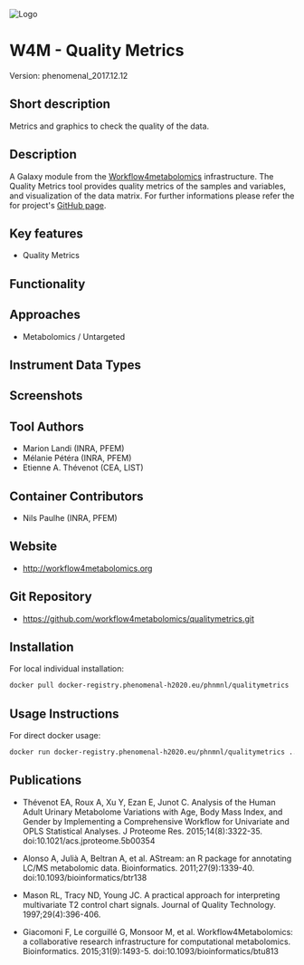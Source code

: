 <!-- Guidance: see https://github.com/phnmnl/phenomenal-h2020/wiki/The-Guideline-for-Container-GitHub-Respository-README.md-Creation -->

![Logo](w4m.png)

# W4M - Quality Metrics
Version: phenomenal_2017.12.12

## Short description

<!-- 
This should only be 20 to 40 words, hopefully a single sentence.
-->

Metrics and graphics to check the quality of the data.

## Description

A Galaxy module from the [Workflow4metabolomics](http://workflow4metabolomics.org) infrastructure. 
The Quality Metrics tool provides quality metrics of the samples and variables, and visualization of the data matrix. 
For further informations please refer the for project's [GitHub page](https://github.com/workflow4metabolomics/qualitymetrics). 

## Key features

- Quality Metrics

## Functionality


## Approaches

- Metabolomics / Untargeted
  
## Instrument Data Types

## Screenshots

## Tool Authors

- Marion Landi (INRA, PFEM) 
- Mélanie Pétéra (INRA, PFEM) 
- Etienne A. Thévenot (CEA, LIST) 

## Container Contributors

- Nils Paulhe (INRA, PFEM)

## Website

- http://workflow4metabolomics.org

## Git Repository

- https://github.com/workflow4metabolomics/qualitymetrics.git

## Installation 

For local individual installation:

```bash
docker pull docker-registry.phenomenal-h2020.eu/phnmnl/qualitymetrics
```

## Usage Instructions

For direct docker usage:

```bash
docker run docker-registry.phenomenal-h2020.eu/phnmnl/qualitymetrics ...
```

## Publications

<!-- Guidance:
Use AMA style publications as a list (you can export AMA from PubMed, on the Formats: Citation link when looking at the entry).
IMPORTANT: Publications section must be placed at the end and cannot be emptied!
-->

- Thévenot EA, Roux A, Xu Y, Ezan E, Junot C. Analysis of the Human Adult Urinary Metabolome Variations with Age, Body Mass Index, and Gender by Implementing a Comprehensive Workflow for Univariate and OPLS Statistical Analyses. J Proteome Res. 2015;14(8):3322-35. doi:10.1021/acs.jproteome.5b00354

- Alonso A, Julià A, Beltran A, et al. AStream: an R package for annotating LC/MS metabolomic data. Bioinformatics. 2011;27(9):1339-40. doi:10.1093/bioinformatics/btr138

- Mason RL, Tracy ND, Young JC. A practical approach for interpreting multivariate T2 control chart signals. Journal of Quality Technology. 1997;29(4):396-406.

- Giacomoni F, Le corguillé G, Monsoor M, et al. Workflow4Metabolomics: a collaborative research infrastructure for computational metabolomics. Bioinformatics. 2015;31(9):1493-5. doi:10.1093/bioinformatics/btu813

<!-- 
Template used: https://github.com/phnmnl/container-rnmr/blob/master/README.md
Tool used for AMA citation formatting: https://mickschroeder.com/citation/?
--->
